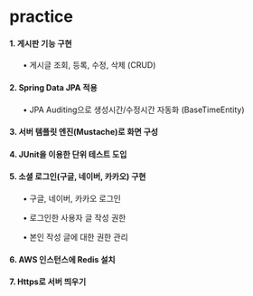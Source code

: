 # practice
#### 1. 게시판 기능 구현
<ul>• 게시글 조회, 등록, 수정, 삭제 (CRUD)</ul>  

#### 2. Spring Data JPA 적용
<ul>• JPA Auditing으로 생성시간/수정시간 자동화 (BaseTimeEntity) </ul>

#### 3. 서버 템플릿 엔진(Mustache)로 화면 구성

#### 4. JUnit을 이용한 단위 테스트 도입

#### 5. 소셜 로그인(구글, 네이버, 카카오) 구현  
<ul>• 구글, 네이버, 카카오 로그인</ul>
<ul>• 로그인한 사용자 글 작성 권한</ul>
<ul>• 본인 작성 글에 대한 권한 관리</ul>

#### 6. AWS 인스턴스에 Redis 설치  

#### 7. Https로 서버 띄우기  
